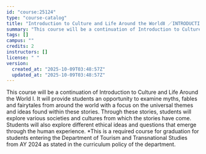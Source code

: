 ```yaml
---
id: "course:25124"
type: "course-catalog"
title: "Introduction to Culture and Life Around the WorldⅡ ／INTRODUCTION TO CULTURE AND LIFE AROUND THE WORLD II"
summary: "This course will be a continuation of Introduction to Culture and Life Around the World I. It will provide students an o…"
tags: []
campus: ""
credits: 2
instructors: []
license: " "
version:
  created_at: "2025-10-09T03:48:57Z"
  updated_at: "2025-10-09T03:48:57Z"
---
```


This course will be a continuation of Introduction to Culture and Life Around the World I. It will provide students an opportunity to examine myths, fables and fairytales from around the world with a focus on the universal themes and ideas found within these stories. Through these stories, students will explore various societies and cultures from which the stories have come. Students will also explore different ethical ideas and questions that emerge through the human experience. \*This is a required course for graduation for students entering the Department of Tourism and Transnational Studies from AY 2024 as stated in the curriculum policy of the department.

